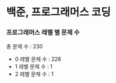 # 백준, 프로그래머스 코딩
### 프로그래머스 레벨 별 문제 수
총 문제 수 : 230
- 0 레벨 문제 수 : 228
- 1 레벨 문제 수 : 1
- 2 레벨 문제 수 : 1

